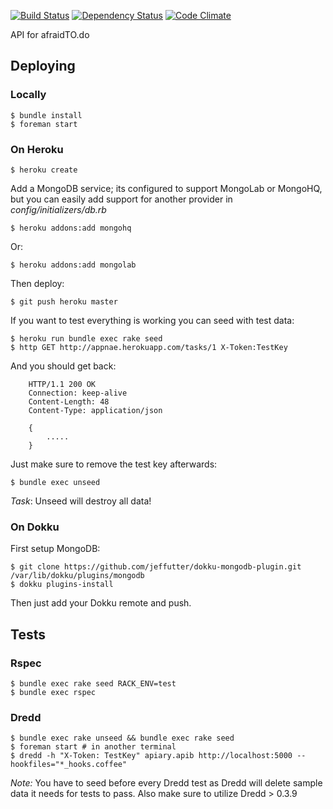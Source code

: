 [![Build Status](https://travis-ci.org/k2052/afraidTODO.api.svg)](https://travis-ci.org/k2052/afraidTODO.api) [![Dependency Status](https://gemnasium.com/k2052/afraidTODO.api.svg)](https://gemnasium.com/k2052/afraidTODO.api) 
[![Code Climate](https://codeclimate.com/github/k2052/afraidTODO.api/badges/gpa.svg)](https://codeclimate.com/github/k2052/afraidTODO.api)

API for afraidTO.do

## Deploying

### Locally

    $ bundle install
    $ foreman start

### On Heroku

    $ heroku create

Add a MongoDB service; its configured to support MongoLab or MongoHQ, but you can easily add support for another provider in 
_config/initializers/db.rb_

    $ heroku addons:add mongohq

Or:

    $ heroku addons:add mongolab

Then deploy:

    $ git push heroku master

If you want to test everything is working you can seed with test data:

    $ heroku run bundle exec rake seed
    $ http GET http://appnae.herokuapp.com/tasks/1 X-Token:TestKey 

And you should get back:

        HTTP/1.1 200 OK
        Connection: keep-alive
        Content-Length: 48
        Content-Type: application/json

        {
            .....
        }

Just make sure to remove the test key afterwards:

    $ bundle exec unseed

*Task*: Unseed will destroy all data!

### On Dokku

First setup MongoDB:

    $ git clone https://github.com/jeffutter/dokku-mongodb-plugin.git /var/lib/dokku/plugins/mongodb
    $ dokku plugins-install

Then just add your Dokku remote and push.

## Tests

### Rspec

    $ bundle exec rake seed RACK_ENV=test
    $ bundle exec rspec

### Dredd

    $ bundle exec rake unseed && bundle exec rake seed 
    $ foreman start # in another terminal
    $ dredd -h "X-Token: TestKey" apiary.apib http://localhost:5000 --hookfiles="*_hooks.coffee"

*Note:* 
You have to seed before every Dredd test as Dredd will delete sample data it needs for tests to pass. 
Also make sure to utilize Dredd > 0.3.9
